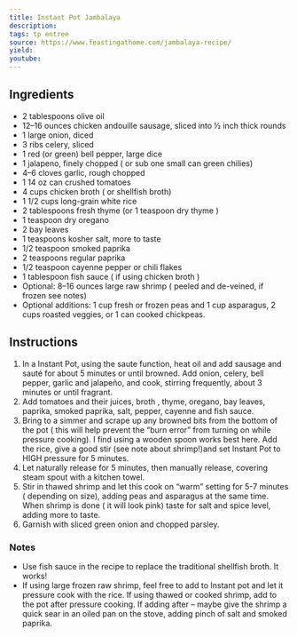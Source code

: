 ```yaml
---
title: Instant Pot Jambalaya
description: 
tags: tp entree
source: https://www.feastingathome.com/jambalaya-recipe/
yield: 
youtube:
---
```

## Ingredients
- 2 tablespoons olive oil
- 12–16 ounces chicken andouille sausage, sliced into ½ inch thick rounds
- 1 large onion, diced
- 3 ribs celery, sliced
- 1 red (or green) bell pepper, large dice
- 1 jalapeno, finely chopped ( or sub one small can green chilies)
- 4–6 cloves garlic, rough chopped
- 1  14 oz can crushed tomatoes
- 4 cups chicken broth ( or shellfish broth)
- 1 1/2 cups long-grain white rice
- 2 tablespoons fresh thyme  (or 1 teaspoon dry thyme )
- 1 teaspoon dry oregano
- 2 bay leaves
- 1 teaspoons kosher salt, more to taste
- 1/2 teaspoon smoked paprika
- 2 teaspoons regular paprika
- 1/2 teaspoon cayenne pepper or chili flakes
- 1 tablespoon fish sauce ( if using chicken broth )
- Optional: 8–16 ounces large raw shrimp ( peeled and de-veined, if frozen see notes)
- Optional additions: 1 cup fresh or frozen peas and 1 cup asparagus, 2 cups roasted veggies, or 1 can cooked chickpeas.

## Instructions
1. In a Instant Pot, using the saute function, heat oil and add sausage and sauté for about 5 minutes or until browned. Add onion, celery, bell pepper, garlic and jalapeño, and cook, stirring frequently, about 3 minutes or until fragrant.
2. Add tomatoes and their juices, broth , thyme, oregano, bay leaves, paprika, smoked paprika, salt, pepper, cayenne and fish sauce.
3. Bring to a simmer and scrape up any browned bits from the bottom of the pot ( this will help prevent the “burn error” from turning on while pressure cooking). I find using a wooden spoon works best here.  Add the rice, give a good stir (see note about shrimp!)and set Instant Pot to HIGH pressure for 5 minutes.
4. Let naturally release for 5 minutes, then manually release, covering steam spout with a kitchen towel.
5. Stir in thawed shrimp and let this cook on “warm” setting for 5-7 minutes ( depending on size), adding peas and asparagus at the same time. When shrimp is done ( it will look pink) taste for salt and spice level, adding more to taste.
6. Garnish with sliced green onion and chopped parsley.

### Notes
- Use fish sauce in the recipe to replace the traditional shellfish broth. It works!
- If using large frozen raw shrimp, feel free to add to Instant pot and let it pressure cook with the rice. If using thawed or cooked shrimp, add to the pot after pressure cooking. If adding after – maybe give the shrimp a quick sear in an oiled pan on the stove, adding pinch of salt and smoked paprika.